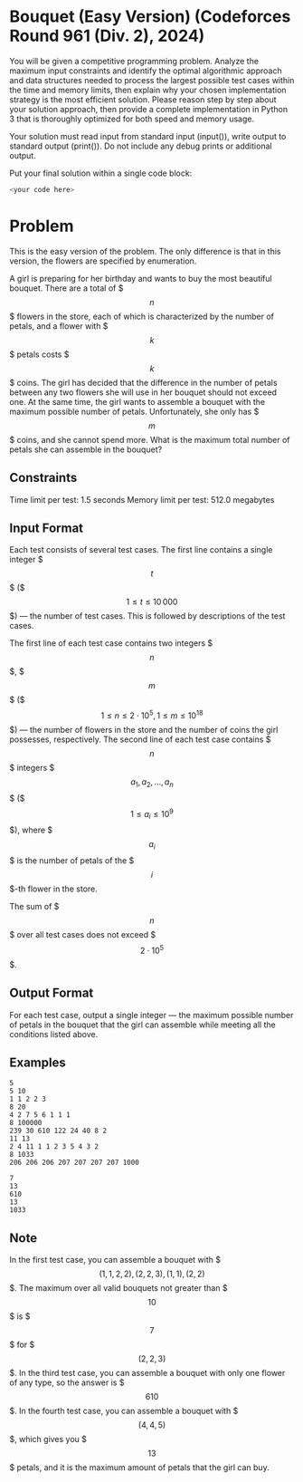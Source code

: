 # Bouquet (Easy Version) (Codeforces Round 961 (Div. 2), 2024)

You will be given a competitive programming problem.
Analyze the maximum input constraints and identify the optimal algorithmic approach and data structures needed to process the largest possible test cases within the time and memory limits, then explain why your chosen implementation strategy is the most efficient solution. Please reason step by step about your solution approach, then provide a complete implementation in Python 3 that is thoroughly optimized for both speed and memory usage.

Your solution must read input from standard input (input()), write output to standard output (print()).
Do not include any debug prints or additional output.

Put your final solution within a single code block:
```python
<your code here>
```

# Problem

This is the easy version of the problem. The only difference is that in this version, the flowers are specified by enumeration.

A girl is preparing for her birthday and wants to buy the most beautiful bouquet. There are a total of $$$n$$$ flowers in the store, each of which is characterized by the number of petals, and a flower with $$$k$$$ petals costs $$$k$$$ coins. The girl has decided that the difference in the number of petals between any two flowers she will use in her bouquet should not exceed one. At the same time, the girl wants to assemble a bouquet with the maximum possible number of petals. Unfortunately, she only has $$$m$$$ coins, and she cannot spend more. What is the maximum total number of petals she can assemble in the bouquet?

## Constraints
Time limit per test: 1.5 seconds
Memory limit per test: 512.0 megabytes

## Input Format
Each test consists of several test cases. The first line contains a single integer $$$t$$$ ($$$1 \le t \le 10\,000$$$) — the number of test cases. This is followed by descriptions of the test cases.

The first line of each test case contains two integers $$$n$$$, $$$m$$$ ($$$1 \le n \le 2 \cdot 10^5, 1 \le m \le 10^{18}$$$) — the number of flowers in the store and the number of coins the girl possesses, respectively. The second line of each test case contains $$$n$$$ integers $$$a_1, a_2, \ldots, a_n$$$ ($$$1 \le a_i \le 10^9$$$), where $$$a_i$$$ is the number of petals of the $$$i$$$-th flower in the store.

The sum of $$$n$$$ over all test cases does not exceed $$$2 \cdot {10}^5$$$.

## Output Format
For each test case, output a single integer — the maximum possible number of petals in the bouquet that the girl can assemble while meeting all the conditions listed above.

## Examples
```input
5
5 10
1 1 2 2 3
8 20
4 2 7 5 6 1 1 1
8 100000
239 30 610 122 24 40 8 2
11 13
2 4 11 1 1 2 3 5 4 3 2
8 1033
206 206 206 207 207 207 207 1000
```
```output
7
13
610
13
1033
```

## Note
In the first test case, you can assemble a bouquet with $$$(1, 1, 2, 2), (2, 2, 3), (1, 1), (2, 2)$$$. The maximum over all valid bouquets not greater than $$$10$$$ is $$$7$$$ for $$$(2, 2, 3)$$$. In the third test case, you can assemble a bouquet with only one flower of any type, so the answer is $$$610$$$. In the fourth test case, you can assemble a bouquet with $$$(4, 4, 5)$$$, which gives you $$$13$$$ petals, and it is the maximum amount of petals that the girl can buy.
